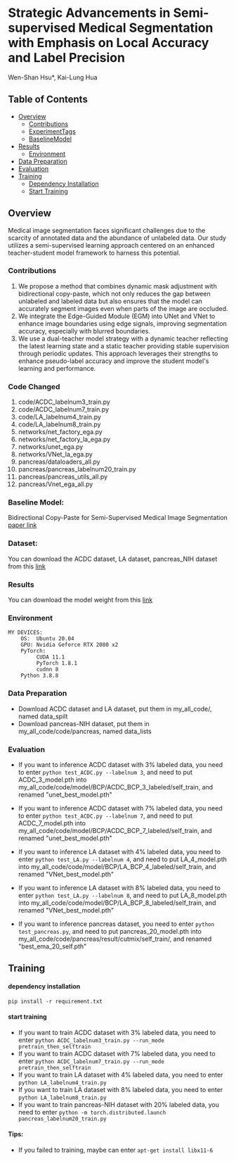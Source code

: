 # Strategic Advancements in Semi-supervised Medical Segmentation with Emphasis on Local Accuracy and Label Precision
  
  Wen-Shan Hsu*, Kai-Lung Hua

</div>


## Table of Contents
- [Overview](#overview)
  - [Contributions](#contributions)
  - [ExperimentTags](#experiments-tags-todo-tree)
  - [BaselineModel](#baseline-model)
- [Results](#results)
  - [Environment](#environment)
- [Data Preparation](#data-preparation)
- [Evaluation](#kitti-evaluation)
- [Training](#training)
  - [Dependency Installation](#dependency-installation)
  - [Start Training](#start-training)

## Overview
Medical image segmentation faces significant challenges due to the scarcity of annotated data and the abundance of unlabeled data. Our study utilizes a semi-supervised learning approach centered on an enhanced teacher-student model framework to harness this potential.

### Contributions
1. We propose a method that combines dynamic mask adjustment with bidirectional copy-paste, which not only reduces the gap between unlabeled and labeled data but also ensures that the model can accurately segment images even when parts of the image are occluded.
2. We integrate the Edge-Guided Module (EGM) into UNet and VNet to enhance image boundaries using edge signals, improving segmentation accuracy, especially with blurred boundaries.
3. We use a dual-teacher model strategy with a dynamic teacher reflecting the latest learning state and a static teacher providing stable supervision through periodic updates. This approach leverages their strengths to enhance pseudo-label accuracy and improve the student model's learning and performance.

### Code Changed
1. code/ACDC_labelnum3_train.py
2. code/ACDC_labelnum7_train.py
3. code/LA_labelnum4_train.py
4. code/LA_labelnum8_train.py
5. networks/net_factory_ega.py
6. networks/net_factory_la_ega.py
7. networks/unet_ega.py
8. networks/VNet_la_ega.py
9. pancreas/dataloaders_all.py
10. pancreas/pancreas_labelnum20_train.py
11. pancreas/pancreas_utils_all.py
12. pancreas/Vnet_ega_all.py


### Baseline Model:
Bidirectional Copy-Paste for Semi-Supervised Medical Image Segmentation [paper link](https://arxiv.org/abs/2305.00673)

### Dataset:
You can download the ACDC dataset, LA dataset, pancreas_NIH dataset from this [link](https://drive.google.com/drive/folders/1ePzJ4OOgc4het369iFXlPTyFwLsguQGg?usp=sharing)

### Results
You can download the model weight from this [link](https://drive.google.com/drive/folders/1DMPWVQdXP1Zicieua1mj08eSBRmjoCL9?usp=sharing)

### Environment
```
MY DEVICES:
    OS:  Ubuntu 20.04
    GPU: Nvidia Geforce RTX 2080 x2
    PyTorch:
         CUDA 11.1
         PyTorch 1.8.1
         cudnn 8
    Python 3.8.8
```

### Data Preparation
- Download ACDC dataset and LA dataset, put them in my_all_code/, named data_spilt
- Download pancreas-NIH dataset, put them in my_all_code/code/pancreas, named data_lists



### Evaluation
* If you want to inference ACDC dataset with 3% labeled data, you need to enter ```python test_ACDC.py --labelnum 3```, and need to put ACDC_3_model.pth into my_all_code/code/model/BCP/ACDC_BCP_3_labeled/self_train, and renamed "unet_best_model.pth"

* If you want to inference ACDC dataset with 7% labeled data, you need to enter ```python test_ACDC.py --labelnum 7```, and need to put ACDC_7_model.pth into my_all_code/code/model/BCP/ACDC_BCP_7_labeled/self_train, and renamed "unet_best_model.pth"

* If you want to inference LA dataset with 4% labeled data, you need to enter ```python test_LA.py --labelnum 4```, and need to put LA_4_model.pth into my_all_code/code/model/BCP/LA_BCP_4_labeled/self_train, and renamed "VNet_best_model.pth"

* If you want to inference LA dataset with 8% labeled data, you need to enter ```python test_LA.py --labelnum 8```, and need to put LA_8_model.pth into my_all_code/code/model/BCP/LA_BCP_8_labeled/self_train, and renamed "VNet_best_model.pth"

* If you want to inference pancreas dataset, you need to enter ```python test_pancreas.py```, and need to put pancreas_20_model.pth into my_all_code/code/pancreas/result/cutmix/self_train/, and renamed "best_ema_20_self.pth"



## Training
#### dependency installation 
    pip install -r requirement.txt
    
#### start training
* If you want to train ACDC dataset with 3% labeled data, you need to enter ```python ACDC_labelnum3_train.py --run_mode pretrain_then_selftrain```
* If you want to train ACDC dataset with 7% labeled data, you need to enter ```python ACDC_labelnum7_train.py --run_mode pretrain_then_selftrain```
* If you want to train LA dataset with 4% labeled data, you need to enter ```python LA_labelnum4_train.py ```
* If you want to train LA dataset with 8% labeled data, you need to enter ```python LA_labelnum8_train.py ```
* If you want to train pancreas-NIH dataset with 20% labeled data, you need to enter ```python -m torch.distributed.launch pancreas_labelnum20_train.py ```

#### Tips:
* If you failed to training, maybe can enter ```apt-get install libx11-6```
